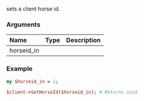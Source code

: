 sets a client horse id.
### Arguments
**Name**|**Type**|**Description**
:---|:---|:---
horseid_in||

### Example

```perl
my $horseid_in = 1;

$client->SetHorseId($horseid_in); # Returns void
```